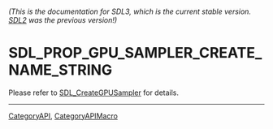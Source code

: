 ###### (This is the documentation for SDL3, which is the current stable version. [SDL2](https://wiki.libsdl.org/SDL2/) was the previous version!)
# SDL_PROP_GPU_SAMPLER_CREATE_NAME_STRING

Please refer to [SDL_CreateGPUSampler](SDL_CreateGPUSampler) for details.

----
[CategoryAPI](CategoryAPI), [CategoryAPIMacro](CategoryAPIMacro)

